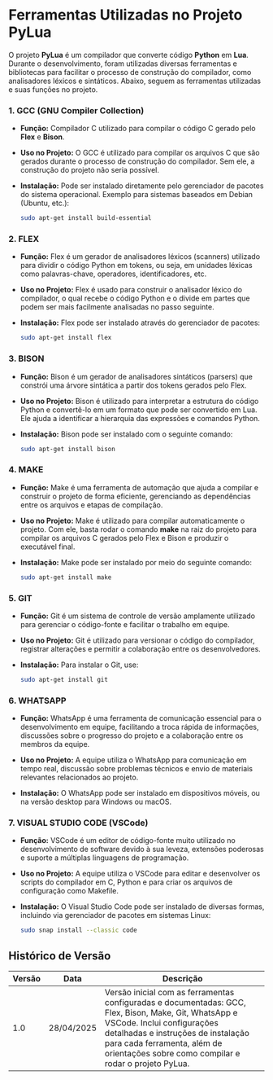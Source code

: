 # Ferramentas Utilizadas no Projeto PyLua

O projeto **PyLua** é um compilador que converte código **Python** em **Lua**. Durante o desenvolvimento, foram utilizadas diversas ferramentas e bibliotecas para facilitar o processo de construção do compilador, como analisadores léxicos e sintáticos. Abaixo, seguem as ferramentas utilizadas e suas funções no projeto.

### 1. **GCC (GNU Compiler Collection)**

- **Função:** Compilador C utilizado para compilar o código C gerado pelo **Flex** e **Bison**.

- **Uso no Projeto:** O GCC é utilizado para compilar os arquivos C que são gerados durante o processo de construção do compilador. Sem ele, a construção do projeto não seria possível.

- **Instalação:** Pode ser instalado diretamente pelo gerenciador de pacotes do sistema operacional. Exemplo para sistemas baseados em Debian (Ubuntu, etc.):
  ```bash
  sudo apt-get install build-essential

### 2. **FLEX**

- **Função:** Flex é um gerador de analisadores léxicos (scanners) utilizado para dividir o código Python em tokens, ou seja, em unidades léxicas como palavras-chave, operadores, identificadores, etc.

- **Uso no Projeto:** Flex é usado para construir o analisador léxico do compilador, o qual recebe o código Python e o divide em partes que podem ser mais facilmente analisadas no passo seguinte.

- **Instalação:** Flex pode ser instalado através do gerenciador de pacotes:
  ```bash
  sudo apt-get install flex

### 3. **BISON**

- **Função:** Bison é um gerador de analisadores sintáticos (parsers) que constrói uma árvore sintática a partir dos tokens gerados pelo Flex.

- **Uso no Projeto:** Bison é utilizado para interpretar a estrutura do código Python e convertê-lo em um formato que pode ser convertido em Lua. Ele ajuda a identificar a hierarquia das expressões e comandos Python.

- **Instalação:** Bison pode ser instalado com o seguinte comando:
  ```bash
  sudo apt-get install bison

### 4. **MAKE**

- **Função:** Make é uma ferramenta de automação que ajuda a compilar e construir o projeto de forma eficiente, gerenciando as dependências entre os arquivos e etapas de compilação.

- **Uso no Projeto:** Make é utilizado para compilar automaticamente o projeto. Com ele, basta rodar o comando **make** na raiz do projeto para compilar os arquivos C gerados pelo Flex e Bison e produzir o executável final.

- **Instalação:** Make pode ser instalado por meio do seguinte comando:
  ```bash
  sudo apt-get install make

### 5. **GIT** 

- **Função:** Git é um sistema de controle de versão amplamente utilizado para gerenciar o código-fonte e facilitar o trabalho em equipe.

- **Uso no Projeto:** Git é utilizado para versionar o código do compilador, registrar alterações e permitir a colaboração entre os desenvolvedores.

- **Instalação:** Para instalar o Git, use:
  ```bash
  sudo apt-get install git

### 6. **WHATSAPP**

- **Função:** WhatsApp é uma ferramenta de comunicação essencial para o desenvolvimento em equipe, facilitando a troca rápida de informações, discussões sobre o progresso do projeto e a colaboração entre os membros da equipe.

- **Uso no Projeto:** A equipe utiliza o WhatsApp para comunicação em tempo real, discussão sobre problemas técnicos e envio de materiais relevantes relacionados ao projeto.

- **Instalação:** O WhatsApp pode ser instalado em dispositivos móveis, ou na versão desktop para Windows ou macOS.

### 7. **VISUAL STUDIO CODE (VSCode)**

- **Função:** VSCode é um editor de código-fonte muito utilizado no desenvolvimento de software devido à sua leveza, extensões poderosas e suporte a múltiplas linguagens de programação.

- **Uso no Projeto:** A equipe utiliza o VSCode para editar e desenvolver os scripts do compilador em C, Python e para criar os arquivos de configuração como Makefile.

- **Instalação:** O Visual Studio Code pode ser instalado de diversas formas, incluindo via gerenciador de pacotes em sistemas Linux:
  ```bash
  sudo snap install --classic code

## Histórico de Versão

| Versão | Data       | Descrição                       |
|--------|------------|---------------------------------|
| 1.0    | 28/04/2025 | Versão inicial com as ferramentas configuradas e documentadas: GCC, Flex, Bison, Make, Git, WhatsApp e VSCode. Inclui configurações detalhadas e instruções de instalação para cada ferramenta, além de orientações sobre como compilar e rodar o projeto PyLua.|


